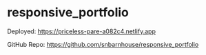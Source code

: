 # responsive_portfolio

Deployed: https://priceless-pare-a082c4.netlify.app 

GitHub Repo: https://github.com/snbarnhouse/responsive_portfolio 
